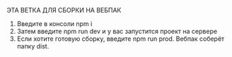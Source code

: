 ЭТА ВЕТКА ДЛЯ СБОРКИ НА ВЕБПАК

1. Введите в консоли npm i
2. Затем введите npm run dev и у вас запустится проект на сервере
3. Если хотите готовую сборку, введите npm run prod. Вебпак соберёт папку dist.